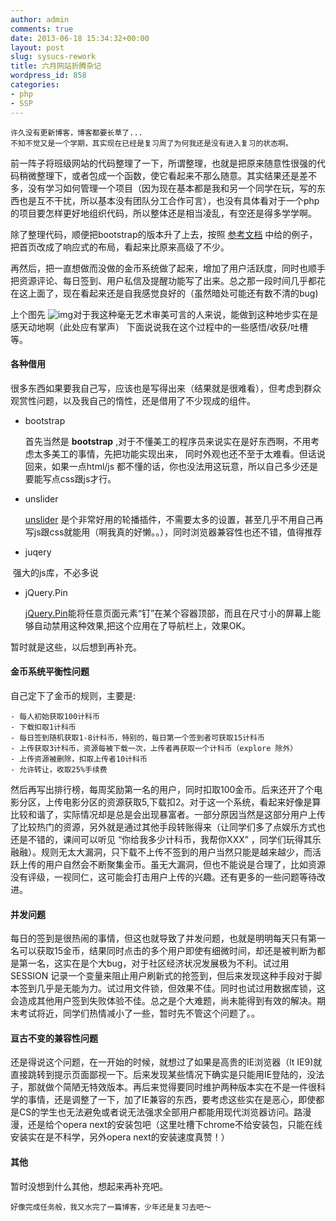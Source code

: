```yaml
---
author: admin
comments: true
date: 2013-06-18 15:34:32+00:00
layout: post
slug: sysucs-rework
title: 六月网站折腾杂记
wordpress_id: 858
categories:
- php
- SSP
---
```



    许久没有更新博客，博客都要长草了...
    不知不觉又是一个学期，其实现在已经是复习周了为何我还是没有进入复习的状态啊。

前一阵子将班级网站的代码整理了一下，所谓整理，也就是把原来随意性很强的代码稍微整理下，或者包成一个函数，使它看起来不那么随意。其实结果还是差不多，没有学习如何管理一个项目（因为现在基本都是我和另一个同学在玩，写的东西也是互不干扰，所以基本没有团队分工合作可言），也没有具体看对于一个php的项目要怎样更好地组织代码，所以整体还是相当凌乱，有空还是得多学学啊。

除了整理代码，顺便把bootstrap的版本升了上去，按照
[参考文档](http://www.bootcss.com)
中给的例子，把首页改成了响应式的布局，看起来比原来高级了不少。

再然后，把一直想做而没做的金币系统做了起来，增加了用户活跃度，同时也顺手把资源评论、每日签到、用户私信及提醒功能写了出来。总之那一段时间几乎都花在这上面了，现在看起来还是自我感觉良好的（虽然暗处可能还有数不清的bug)

上个图先 ![img](http://ww3.sinaimg.cn/large/50b560a5gw1e5smmdwahlj211y0lcn28.jpg)对于我这种毫无艺术审美可言的人来说，能做到这种地步实在是感天动地啊（此处应有掌声） 下面说说我在这个过程中的一些感悟/收获/吐槽 等。


#### 各种借用


很多东西如果要我自己写，应该也是写得出来（结果就是很难看），但考虑到群众观赏性问题，以及我自己的惰性，还是借用了不少现成的组件。

	
* bootstrap

  首先当然是 **bootstrap** ,对于不懂美工的程序员来说实在是好东西啊，不用考虑太多美工的事情，先把功能实现出来， 同时外观也还不至于太难看。但话说回来，如果一点html/js 都不懂的话，你也没法用这玩意，所以自己多少还是要能写点css跟js才行。
	
* unslider

  [unslider](http://www.bootcss.com/p/unslider) 是个非常好用的轮播插件，不需要太多的设置，甚至几乎不用自己再写js跟css就能用（啊我真的好懒。。），同时浏览器兼容性也还不错，值得推荐

* juqery

  强大的js库，不必多说
	
* jQuery.Pin
 
  [jQuery.Pin](http://www.bootcss.com/p/jquery.pin/)能将任意页面元素“钉”在某个容器顶部，而且在尺寸小的屏幕上能够自动禁用这种效果,把这个应用在了导航栏上，效果OK。


暂时就是这些，以后想到再补充。


#### 金币系统平衡性问题


自己定下了金币的规则，主要是:

    
    - 每人初始获取100计科币
    - 下载扣取1计科币
    - 每日签到随机获取1-8计科币，特别的，每日第一个签到者可获取15计科币
    - 上传获取3计科币，资源每被下载一次，上传者再获取一个计科币（explore 除外）
    - 上传资源被删除，扣取上传者10计科币
    - 允许转让，收取25%手续费


然后再写出排行榜，每周奖励第一名的用户，同时扣取100金币。后来还开了个电影分区，上传电影分区的资源获取5,下载扣2。对于这一个系统，看起来好像是算比较和谐了，实际情况却是总是会出现暴富者。一部分原因当然是这部分用户上传了比较热门的资源，另外就是通过其他手段转账得来（让同学们多了点娱乐方式也还是不错的，课间可以听见 “你给我多少计科币，我帮你XXX” ，同学们玩得其乐融融）。规则无太大漏洞，只下载不上传不签到的用户当然只能是越来越少，而活跃上传的用户自然会不断聚集金币。虽无大漏洞，但也不能说是合理了，比如资源没有评级，一视同仁，这可能会打击用户上传的兴趣。还有更多的一些问题等待改进。


#### 并发问题


每日的签到是很热闹的事情，但这也就导致了并发问题，也就是明明每天只有第一名可以获取15金币，结果同时点击的多个用户即使有细微时间，却还是被判断为都是第一名，这实在是个大bug，对于社区经济状况发展极为不利。试过用 SESSION 记录一个变量来阻止用户刷新式的抢签到，但后来发现这种手段对于脚本签到几乎是无能为力。试过用文件锁，但效果不佳。同时也试过用数据库锁，这会造成其他用户签到失败体验不佳。总之是个大难题，尚未能得到有效的解决。期末考试将近，同学们热情减小了一些，暂时先不管这个问题了。。


#### 亘古不变的兼容性问题


还是得说这个问题，在一开始的时候，就想过了如果是高贵的IE浏览器（lt IE9)就直接跳转到提示页面鄙视一下。后来发现某些情况下确实是只能用IE登陆的，没法子，那就做个简陋无特效版本。再后来觉得要同时维护两种版本实在不是一件很科学的事情，还是调整了一下，加了IE兼容的东西，要考虑这些实在是恶心，即使都是CS的学生也无法避免或者说无法强求全部用户都能用现代浏览器访问。路漫漫，还是给个opera next的安装包吧（这里吐槽下chrome不给安装包，只能在线安装实在是不科学，另外opera next的安装速度真赞！）


#### 其他


暂时没想到什么其他，想起来再补充吧。

    
    好像完成任务般，我又水完了一篇博客，少年还是复习去吧～
